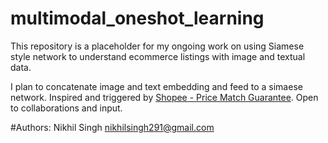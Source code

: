# multimodal_oneshot_learning

This repository is a placeholder for my ongoing work on using Siamese style network to understand ecommerce listings with image and textual data.

I plan to concatenate image and text embedding and feed to a simaese network.
Inspired and triggered by [Shopee - Price Match Guarantee](https://www.kaggle.com/c/shopee-product-matching).
Open to collaborations and input.









#Authors:
Nikhil Singh <nikhilsingh291@gmail.com>
